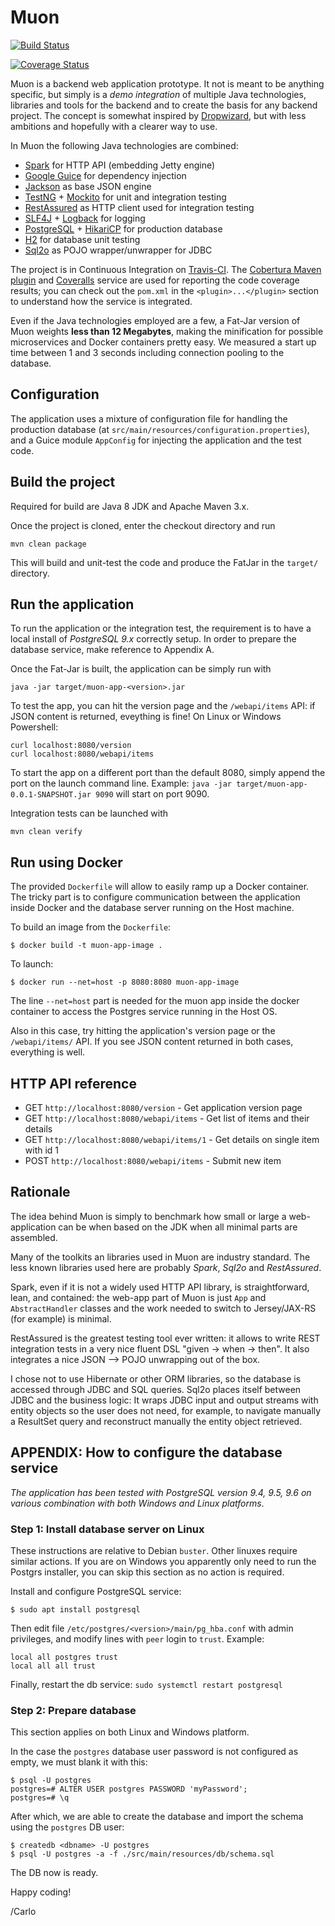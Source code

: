 # Muon

[![Build Status](https://travis-ci.org/carlomorelli/muon-app.svg?branch=master)](https://travis-ci.org/carlomorelli/muon-app)

[![Coverage Status](https://coveralls.io/repos/github/carlomorelli/muon-app/badge.svg?branch=master)](https://coveralls.io/github/carlomorelli/muon-app?branch=master)

Muon is a backend web application prototype.
It not is meant to be anything specific, but simply is a *demo integration* of multiple Java technologies, libraries and tools for the backend and to create the basis for any backend project.
The concept is somewhat inspired by [Dropwizard](www.dropwizard.io), but with less ambitions and hopefully with a clearer way to use.

In Muon the following Java technologies are combined:

* [Spark](http://sparkjava.com/) for HTTP API (embedding Jetty engine)
* [Google Guice](https://github.com/google/guice) for dependency injection
* [Jackson](https://github.com/FasterXML/jackson) as base JSON engine
* [TestNG](http://testng.org/doc/) + [Mockito](http://site.mockito.org/) for unit and integration testing
* [RestAssured](http://rest-assured.io/) as HTTP client used for integration testing
* [SLF4J](https://www.slf4j.org/) + [Logback](https://logback.qos.ch/) for logging
* [PostgreSQL](https://jdbc.postgresql.org/) + [HikariCP](https://github.com/brettwooldridge/HikariCP) for production database
* [H2](http://www.h2database.com/html/main.html) for database unit testing
* [Sql2o](http://www.sql2o.org/) as POJO wrapper/unwrapper for JDBC 

The project is in Continuous Integration on [Travis-CI](https://travis-ci.org/carlomorelli/project-muon).
The [Cobertura Maven plugin](http://www.mojohaus.org/cobertura-maven-plugin/) and [Coveralls](https://coveralls.io/github/carlomorelli/project-muon) service are used for reporting the code coverage results; you can check out the `pom.xml` in the `<plugin>...</plugin>` section to understand how the service is integrated.

Even if the Java technologies employed are a few, a Fat-Jar version of Muon weights **less than 12 Megabytes**, making the minification for possible microservices and Docker containers pretty easy. We measured a start up time between 1 and 3 seconds including connection pooling to the database.

## Configuration
The application uses a mixture of configuration file for handling the production database (at `src/main/resources/configuration.properties`), and a Guice module `AppConfig` for injecting the application and the test code.

## Build the project
Required for build are Java 8 JDK and Apache Maven 3.x.

Once the project is cloned, enter the checkout directory and run 
```
mvn clean package
```
This will build and unit-test the code and produce the FatJar in the `target/` directory. 

## Run the application
To run the application or the integration test, the requirement is to have a local install of *PostgreSQL 9.x* correctly setup. In order to prepare the database service, make reference to Appendix A.

Once the Fat-Jar is built, the application can be simply run with
```
java -jar target/muon-app-<version>.jar
```
To test the app, you can hit the version page and the `/webapi/items` API: if JSON content is returned, eveything is fine! On Linux or Windows Powershell:
```
curl localhost:8080/version
curl localhost:8080/webapi/items
```
To start the app on a different port than the default 8080, simply append the port on the launch command line. Example: `java -jar target/muon-app-0.0.1-SNAPSHOT.jar 9090` will start on port 9090.

Integration tests can be launched with 
```
mvn clean verify
```


## Run using Docker
The provided `Dockerfile` will allow to easily ramp up a Docker container. The tricky part is to configure communication between the application inside Docker and the database server running on the Host machine.

To build an image from the `Dockerfile`:
```
$ docker build -t muon-app-image .
```
To launch:
```
$ docker run --net=host -p 8080:8080 muon-app-image
```
The line `--net=host` part is needed for the muon app inside the docker container to access the Postgres service running in the Host OS.

Also in this case, try hitting the application's version page or the `/webapi/items/` API. If you see JSON content returned in both cases, everything is well. 


## HTTP API reference
* GET `http://localhost:8080/version` - Get application version page
* GET `http://localhost:8080/webapi/items` - Get list of items and their details
* GET `http://localhost:8080/webapi/items/1` - Get details on single item with id 1
* POST `http://localhost:8080/webapi/items` - Submit new item


## Rationale
The idea behind Muon is simply to benchmark how small or large a web-application can be when based on the JDK when all minimal parts are assembled.

Many of the toolkits an libraries used in Muon are industry standard. The less known libraries used here are probably *Spark*, *Sql2o* and *RestAssured*.

Spark, even if it is not a widely used HTTP API library, is straightforward, lean, and contained: the web-app part of Muon is just `App` and `AbstractHandler` classes and the work needed to switch to Jersey/JAX-RS (for example) is minimal.

RestAssured is the greatest testing tool ever written: it allows to write REST integration tests in a very nice fluent DSL "given -> when -> then". It also integrates a nice JSON --> POJO unwrapping out of the box.

I chose not to use Hibernate or other ORM libraries, so the database is accessed through JDBC and SQL queries. Sql2o places itself between JDBC and the business logic: It wraps JDBC input and output streams with entity objects so the user does not need, for example, to navigate manually a ResultSet query and reconstruct manually the entity object retrieved. 


## APPENDIX: How to configure the database service

*The application has been tested with PostgreSQL version 9.4, 9.5, 9.6 on various combination with both Windows and Linux platforms*.

### Step 1: Install database server on Linux
These instructions are relative to Debian `buster`. Other linuxes require similar actions. If you are on Windows you apparently only need to run the Postgrs installer, you can skip this section as no action is required.

Install and configure PostgreSQL service:
```
$ sudo apt install postgresql
```
Then edit file `/etc/postgres/<version>/main/pg_hba.conf` with admin privileges, and modify lines with `peer` login to `trust`.
Example:
```
local all postgres trust
local all all trust
```
Finally, restart the db service: `sudo systemctl restart postgresql`

### Step 2: Prepare database
This section applies on both Linux and Windows platform.

In the case the `postgres` database user password is not configured as empty, we must blank it with this: 
```
$ psql -U postgres
postgres=# ALTER USER postgres PASSWORD 'myPassword';
postgres=# \q
```
After which, we are able to create the database and import the schema using the `postgres` DB user:
```
$ createdb <dbname> -U postgres
$ psql -U postgres -a -f ./src/main/resources/db/schema.sql
```
The DB now is ready.



Happy coding!

/Carlo


